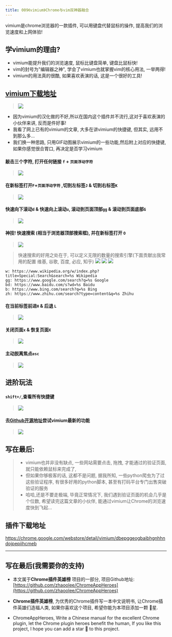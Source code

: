```yaml
---
title: 009《vimium》Chrome与vim双神器融合
---
```

vimium是chrome浏览器的一款插件, 可以用键盘代替鼠标的操作, 提高我们的浏览速度和上网体验!
## 学vimium的理由?
- vimium能提升我们的浏览速度, 鼠标比键盘简单, 键盘比鼠标快!
- vim的封号为"编辑器之神", 学会了vimium也就掌握vim的核心用法, 一举两得!
- vimium的用法真的很酷, 如果喜欢表演的话, 这是一个很好的工具!
## [vimium下载地址](https://chrome.google.com/webstore/detail/vimium/dbepggeogbaibhgnhhndojpepiihcmeb)
> ![](https://www.v2fy.com/asset/009_vimium/80cfd343db1142e692ff47bbb583daa6.png)

- 因为vimium的汉化做的不好,所以在国内这个插件并不流行,这对于喜欢表演的小伙伴来讲, 反而是件好事!
- 我看了网上已有的vimium的文章, 大多在讲vimium的快捷键, 但其实, 远用不到那么多...
- 我们换一种思路, 只用GIF动图展示vimium的一些功能,然后附上对应的快捷键, 如果你感觉很合胃口, 再决定是否学习vimium

#### 敲击三个字符, 打开任何链接 `f` + `页面浮动字符`
> ![](https://www.v2fy.com/asset/009_vimium/c08a6e6029a34c8da661be3a0c13a9d6.gif)

#### 在新标签打开`F`+`页面浮动字符` ,切到左标签`J` & 切到右标签`K`
> ![](https://www.v2fy.com/asset/009_vimium/15c2929c0ad84b2eabd4c97e920b918a.gif)
#### 快速向下滚动`d` & 快速向上滚动`u`, 滚动到页面顶部`gg` & 滚动到页面底部`G`
> ![](https://www.v2fy.com/asset/009_vimium/3e869c74cf6c4fd0b8724eede30bd85f.gif)

#### 神技! 快速搜索 (相当于浏览器顶部搜索框), 并在新标签打开 `O`
> ![](https://www.v2fy.com/asset/009_vimium/9a28a00e02f34c82b16410cebe7e97ab.gif)

> 快速搜索的好用之处在于, 可以定义无限的数量的搜索引擎(下面贡献出我常用的配置 维基, 谷歌, 百度, 必应, 知乎)
> ![](https://www.v2fy.com/asset/009_vimium/483421f8b564496abb4367f826a553c5.png)
> ![](https://www.v2fy.com/asset/009_vimium/a6ac595e35fd44c6ab4c78deb325e041.png)
> ![](https://www.v2fy.com/asset/009_vimium/e4c99cb051af42d6bd8f7b6ded1ea6bf.png)

```
w: https://www.wikipedia.org/w/index.php?title=Special:Search&search=%s Wikipedia
gg: https://www.google.com/search?q=%s Google
bd: https://www.baidu.com/s?wd=%s Baidu
b: https://www.bing.com/search?q=%s Bing
zh: https://www.zhihu.com/search?type=content&q=%s Zhihu
```
#### 在当前标签前进`H` & 后退 `L`
> ![](https://www.v2fy.com/asset/009_vimium/313f9bc2c90e458b9a4cf97d45308288.gif)

#### 关闭页面`x` & 恢复页面`X`

> ![](https://www.v2fy.com/asset/009_vimium/bff6daa2bdd84de7b62b90ed00ab3219.gif)

#### 主动脱离焦点`esc`

> ![](https://www.v2fy.com/asset/009_vimium/fd76a0da0af24cb3b067a0071963ab09.gif)

## 进阶玩法
#### `shift+/`,查看所有快捷键
> ![](https://www.v2fy.com/asset/009_vimium/f28acb7f6ce74a4d9b44cbeb147bc2a7.png)

#### 去[Github开源地址](https://github.com/philc/vimium)尝试vimium最新的功能
> ![](https://www.v2fy.com/asset/009_vimium/a8844acbb78e4b9289bf4accf8902b6d.png)


## 写在最后:
> - vimium也并非没有缺点, 一些网站需要点击, 拖拽, 才能通过的验证页面, 就只能依赖鼠标来完成了,
> - 但如果你够极客的话, 这都不是问题, 据我所知, 一些python爬虫为了过这些验证程序, 有很多好用的python脚本, 甚至有打码平台专门出售突破验证的服务
> - 哈哈,还是不要走极端, 毕竟正常情况下, 我们遇到验证页面的机会几乎是个位数, 希望读完这篇文章的小伙伴, 能通过vimium让Chrome的浏览速度快到飞起...


## 插件下载地址
https://chrome.google.com/webstore/detail/vimium/dbepggeogbaibhgnhhndojpepiihcmeb

---

## 写在最后(我需要你的支持)
- 本文属于**Chrome插件英雄榜** 项目的一部分, 项目Github地址: [https://github.com/zhaoolee/ChromeAppHeroes](https://github.com/zhaoolee/ChromeAppHeroes)

- **Chrome插件英雄榜**, 为优秀的Chrome插件写一本中文说明书, 让Chrome插件英雄们造福人类, 如果你喜欢这个项目, 希望你能为本项目添加一颗 🌟星.

- ChromeAppHeroes, Write a Chinese manual for the excellent Chrome plugin, let the Chrome plugin heroes benefit the human, If you like this project, I hope you can add a star 🌟 to this project.

